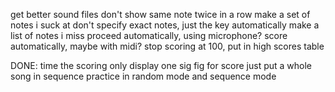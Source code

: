 get better sound files
don't show same note twice in a row
make a set of notes i suck at
don't specify exact notes, just the key
automatically make a list of notes i miss
proceed automatically, using microphone?
score automatically, maybe with midi?
stop scoring at 100, put in high scores table

DONE:
time the scoring
only display one sig fig for score
just put a whole song in sequence
practice in random mode and sequence mode
